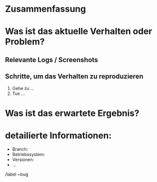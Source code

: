 # Zusammenfassung 
<!-- Zusammenfassung des Bugs, meistens vollkommen ausreichend und keine weitere Beschreibung notwendig -->
# Was ist das aktuelle Verhalten oder Problem? 
<!-- Beschreibung des aktuellen Verhaltens, das heißt was konkret falsch angezeigt wird oder ob irgendwas überhaupt nicht funktioniert -->

## Relevante Logs / Screenshots

## Schritte, um das Verhalten zu reproduzieren
1. Gehe zu ...
2. Tue ...

# Was ist das erwartete Ergebnis? 
<!-- Beschreibung des erwarteten Ergebnisses, das heißt was konkret erwartet wird oder was angezeigt werden sollte (oder auch nicht) -->

# detailierte Informationen: 
<!-- Auflistung von weiteren genaueren Angaben zu dem System und den Bedingungen, unter denen der Bug aufgetreten ist z. B. unter Linux Ubuntu 20.04 LTS mit Unity Version xy auf dem Branch feature/.... Mehr Informationen sind möglich und können sinnvoll sein. -->
- Branch: 
- Betriebssystem: 
- Versionen: 
- ...

/label ~bug
